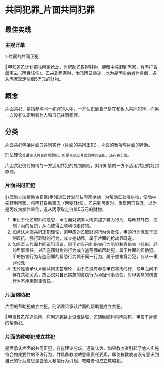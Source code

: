# 共同犯罪_片面共同犯罪

## 最佳实践

### 主观开单
✨片面的共同正犯

🍐甲知道乙计划前往丙家抢劫，为帮助乙取得财物，便暗中先赶到丙家，将丙打昏后离去（丙受轻伤）。乙来到丙家时，发现丙已昏迷，以为是丙疾病发作晕倒，遂从丙家取走价值5万元的财物。


## 概念

片面共犯，是指参与同一犯罪的人中，一方认识到自己是在和他人共同犯罪，而另一方没有认识到有他人和自己共同犯罪。


## 分类

片面共犯包括片面的共同实行（片面的共同正犯）、片面的教唆与片面的帮助。

刑法理论`普遍承认片面的帮助犯，但是否承认片面的共同正犯，还存在分歧`。

片面共犯仅对知情的一方适用共犯的处罚原则，对不知情的一方不适用共犯的处罚原则。


### 片面共同正犯
🍐(压制方法帮助盗窃案)甲知道乙计划前往丙家抢劫，为帮助乙取得财物，便暗中先赶到丙家，将丙打昏后离去（丙受轻伤）。乙来到丙家时，发现丙已昏迷，以为是丙疾病发作晕倒，遂从丙家取走价值5万元的财物。

1. 甲出于让乙取财的意思，单方面对被害人丙实施了暴力行为，导致其轻伤，压制了丙的反抗，从而使得乙顺利取走财物。
2. 如承认片面共同正犯理论，则甲应对乙取财的行为负责任，甲的行为就属于压制反抗、强行取财的行为，成立抢劫罪，属于片面的抢劫罪既遂。
3. 如果否认片面共同正犯理论，则甲对自己的伤害行为承担故意伤害（轻伤）罪的型事责任，对乙盗窃财物的行为成立盗窃罪的帮助犯，属于片面的帮助犯。甲的伤害行为与盗窃罪的帮助行为属于同一行为，属于想象竟合犯，应从一重罪论处
4. 无论是否承认片面共同正犯理论，由于乙没有参与甲伤害丙的行，与甲之间不存在共犯关系，故乙仅对自己实施的盗窃行为承担刑事责任，对甲实施的伤害行为不承担刑事责任。


### 片面帮助犯

片面的帮助犯成立共犯。刑法理论承认片面的帮助犯成立共犯。

🍐甲发现乙在追杀丙，在丙逃跑路上设置路障，乙随后顺利将丙杀死。甲属于片面的帮助犯。


### 片面的教唆犯成立共犯

是否承认片面的共同正犯，存在理论分歧。通说认为，如果教唆者引起了他人实施符合构成要件的不法行为，并具备教唆故意等责任要素，即使被教唆者没有意识到自己的行为意思是由他人教唆行为引起，教唆者也成立教唆犯。